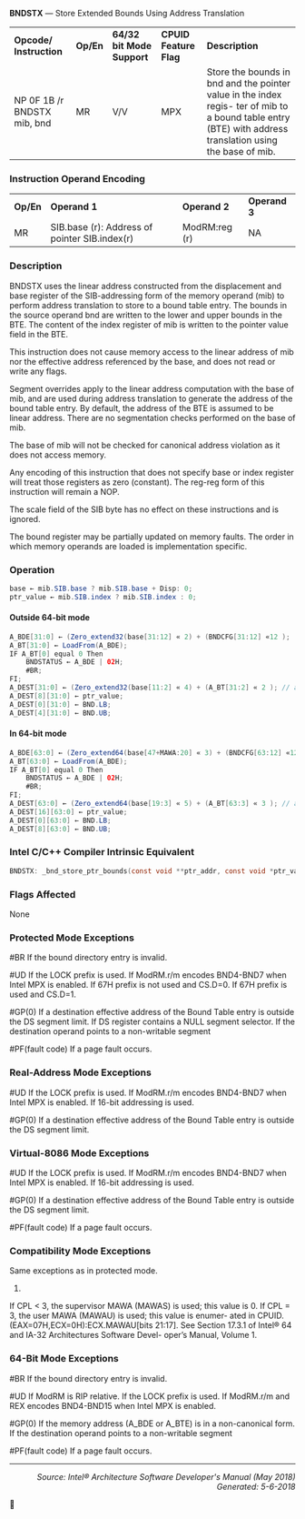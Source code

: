 <b>BNDSTX</b> — Store Extended Bounds Using Address Translation
<table>
	<tr>
		<td><b>Opcode/ Instruction</b></td>
		<td><b>Op/En</b></td>
		<td><b>64/32 bit Mode Support</b></td>
		<td><b>CPUID Feature Flag</b></td>
		<td><b>Description</b></td>
	</tr>
	<tr>
		<td>NP 0F 1B /r BNDSTX mib, bnd</td>
		<td>MR</td>
		<td>V/V</td>
		<td>MPX</td>
		<td>Store the bounds in bnd and the pointer value in the index regis- ter of mib to a bound table entry (BTE) with address translation using the base of mib.</td>
	</tr>
</table>


### Instruction Operand Encoding
<table>
	<tr>
		<td><b>Op/En</b></td>
		<td><b>Operand 1</b></td>
		<td><b>Operand 2</b></td>
		<td><b>Operand 3</b></td>
	</tr>
	<tr>
		<td>MR</td>
		<td>SIB.base (r): Address of pointer SIB.index(r)</td>
		<td>ModRM:reg (r)</td>
		<td>NA</td>
	</tr>
</table>


### Description
BNDSTX uses the linear address constructed from the displacement and base register of the SIB-addressing form
of the memory operand (mib) to perform address translation to store to a bound table entry. The bounds in the
source operand bnd are written to the lower and upper bounds in the BTE. The content of the index register of mib
is written to the pointer value field in the BTE.

This instruction does not cause memory access to the linear address of mib nor the effective address referenced by
the base, and does not read or write any flags.

Segment overrides apply to the linear address computation with the base of mib, and are used during address
translation to generate the address of the bound table entry. By default, the address of the BTE is assumed to be
linear address. There are no segmentation checks performed on the base of mib.

The base of mib will not be checked for canonical address violation as it does not access memory.

Any encoding of this instruction that does not specify base or index register will treat those registers as zero
(constant). The reg-reg form of this instruction will remain a NOP.

The scale field of the SIB byte has no effect on these instructions and is ignored.

The bound register may be partially updated on memory faults. The order in which memory operands are loaded is
implementation specific.

### Operation

```java
base ← mib.SIB.base ? mib.SIB.base + Disp: 0;
ptr_value ← mib.SIB.index ? mib.SIB.index : 0;
```
#### Outside 64-bit mode
```java
A_BDE[31:0] ← (Zero_extend32(base[31:12] « 2) + (BNDCFG[31:12] «12 );
A_BT[31:0] ← LoadFrom(A_BDE);
IF A_BT[0] equal 0 Then
    BNDSTATUS ← A_BDE | 02H; 
    #BR; 
FI;
A_DEST[31:0] ← (Zero_extend32(base[11:2] « 4) + (A_BT[31:2] « 2 ); // address of Bound table entry
A_DEST[8][31:0] ← ptr_value; 
A_DEST[0][31:0] ← BND.LB; 
A_DEST[4][31:0] ← BND.UB; 
```
#### In 64-bit mode
```java
A_BDE[63:0] ← (Zero_extend64(base[47+MAWA:20] « 3) + (BNDCFG[63:12] «12 );1
A_BT[63:0] ← LoadFrom(A_BDE);
IF A_BT[0] equal 0 Then
    BNDSTATUS ← A_BDE | 02H; 
    #BR; 
FI;
A_DEST[63:0] ← (Zero_extend64(base[19:3] « 5) + (A_BT[63:3] « 3 ); // address of Bound table entry
A_DEST[16][63:0] ← ptr_value; 
A_DEST[0][63:0] ← BND.LB; 
A_DEST[8][63:0] ← BND.UB; 
```
### Intel C/C++ Compiler Intrinsic Equivalent
```c
BNDSTX: _bnd_store_ptr_bounds(const void **ptr_addr, const void *ptr_val); 
```
### Flags Affected
None

### Protected Mode Exceptions

<p>#BR
If the bound directory entry is invalid.
<p>#UD
If the LOCK prefix is used.
If ModRM.r/m encodes BND4-BND7 when Intel MPX is enabled.
If 67H prefix is not used and CS.D=0.
If 67H prefix is used and CS.D=1.
<p>#GP(0)
If a destination effective address of the Bound Table entry is outside the DS segment limit.
If DS register contains a NULL segment selector.
If the destination operand points to a non-writable segment
<p>#PF(fault code)
If a page fault occurs.

### Real-Address Mode Exceptions

<p>#UD
If the LOCK prefix is used.
If ModRM.r/m encodes BND4-BND7 when Intel MPX is enabled.
If 16-bit addressing is used.
<p>#GP(0)
If a destination effective address of the Bound Table entry is outside the DS segment limit.

### Virtual-8086 Mode Exceptions

<p>#UD
If the LOCK prefix is used.
If ModRM.r/m encodes BND4-BND7 when Intel MPX is enabled.
If 16-bit addressing is used.
<p>#GP(0)
If a destination effective address of the Bound Table entry is outside the DS segment limit.
<p>#PF(fault code)
If a page fault occurs.

### Compatibility Mode Exceptions

Same exceptions as in protected mode.

1.
If CPL < 3, the supervisor MAWA (MAWAS) is used; this value is 0. If CPL = 3, the user MAWA (MAWAU) is used; this value is enumer-
ated in CPUID.(EAX=07H,ECX=0H):ECX.MAWAU[bits 21:17]. See Section 17.3.1 of Intel® 64 and IA-32 Architectures Software Devel-
oper’s Manual, Volume 1.

### 64-Bit Mode Exceptions
<p>#BR
If the bound directory entry is invalid.
<p>#UD
If ModRM is RIP relative.
If the LOCK prefix is used.
If ModRM.r/m and REX encodes BND4-BND15 when Intel MPX is enabled.
<p>#GP(0)
If the memory address (A_BDE or A_BTE) is in a non-canonical form.
If the destination operand points to a non-writable segment
<p>#PF(fault code)
If a page fault occurs.

 --- 
<p align="right"><i>Source: Intel® Architecture Software Developer's Manual (May 2018)<br>Generated: 5-6-2018</i></p>
